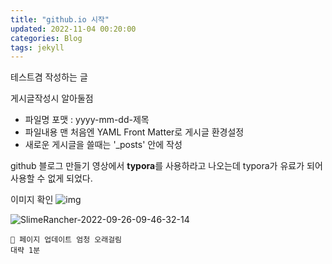 ```yaml
---
title: "github.io 시작"
updated: 2022-11-04 00:20:00
categories: Blog
tags: jekyll
---
```

테스트겸 작성하는 글

게시글작성시 알아둘점

* 파일명 포맷 : yyyy-mm-dd-제목
* 파일내용 맨 처음엔 YAML Front Matter로 게시글 환경설정
* 새로운 게시글을 쓸때는 '_posts' 안에 작성

github 블로그 만들기 영상에서 **typora**를 사용하라고 나오는데 typora가 유료가 되어 사용할 수 없게 되었다.

이미지 확인
![img](assets/img/2022-11-04-first-post/img01.png)

![SlimeRancher-2022-09-26-09-46-32-14](https://user-images.githubusercontent.com/68219918/200024409-4a003f01-d079-4f4b-ad3c-e4b40a882587.png)

```
🤨 페이지 업데이트 엄청 오래걸림
대략 1분
```
